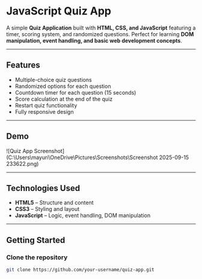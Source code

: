 # JavaScript Quiz App

A simple **Quiz Application** built with **HTML, CSS, and JavaScript** featuring a timer, scoring system, and randomized questions. Perfect for learning **DOM manipulation, event handling, and basic web development concepts**.  

---

## Features

- Multiple-choice quiz questions  
- Randomized options for each question  
- Countdown timer for each question (15 seconds)  
- Score calculation at the end of the quiz  
- Restart quiz functionality  
- Fully responsive design  

---

## Demo

![Quiz App Screenshot](C:\Users\mayuri\OneDrive\Pictures\Screenshots\Screenshot 2025-09-15 233622.png)  



---

## Technologies Used

- **HTML5** – Structure and content  
- **CSS3** – Styling and layout  
- **JavaScript** – Logic, event handling, DOM manipulation  

---

## Getting Started

### Clone the repository
```bash
git clone https://github.com/your-username/quiz-app.git
